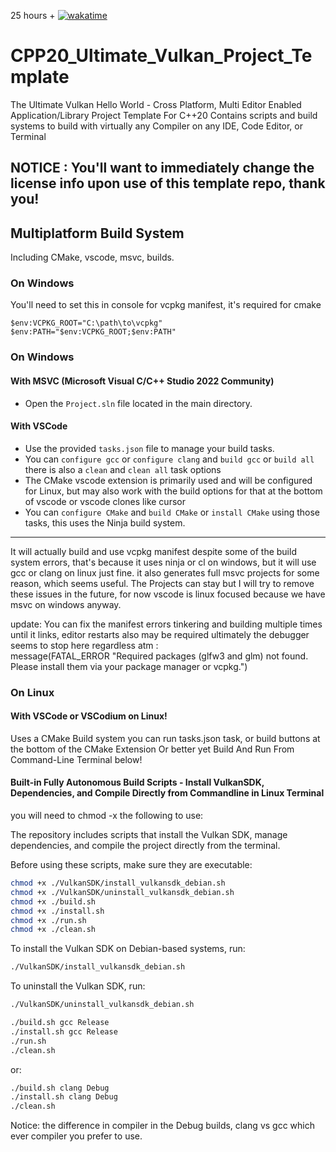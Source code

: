 25 hours + [![wakatime](https://wakatime.com/badge/user/17eacdf5-0954-4233-89e5-cf09a2e230eb/project/7a9b5c7e-57a9-4eb8-a0bb-24268da337cc.svg)](https://wakatime.com/badge/user/17eacdf5-0954-4233-89e5-cf09a2e230eb/project/7a9b5c7e-57a9-4eb8-a0bb-24268da337cc)

# CPP20_Ultimate_Vulkan_Project_Template
The Ultimate Vulkan Hello World - Cross Platform, Multi Editor Enabled Application/Library Project Template For C++20
Contains scripts and build systems to build with virtually any Compiler on any IDE, Code Editor, or Terminal




## NOTICE : You'll want to immediately change the license info upon use of this template repo, thank you!








## Multiplatform Build System
Including CMake, vscode, msvc, builds.









### On Windows

You'll need to set this in console for vcpkg manifest, it's required for cmake
```batch
$env:VCPKG_ROOT="C:\path\to\vcpkg"
$env:PATH="$env:VCPKG_ROOT;$env:PATH"
```






### On Windows





#### With MSVC (Microsoft Visual C/C++ Studio 2022 Community)
- Open the `Project.sln` file located in the main directory.






#### With VSCode
- Use the provided `tasks.json` file to manage your build tasks.
- You can `configure gcc` or `configure clang` and `build gcc` or `build all` there is also a `clean` and `clean all` task options
- The CMake vscode extension is primarily used and will be configured for Linux, but may also work with the build options for that at the bottom of vscode or vscode clones like cursor
- You can `configure CMake` and `build CMake` or `install CMake` using those tasks, this uses the Ninja build system.

---

It will actually build and use vcpkg manifest despite some of the build system errors, that's because it uses ninja or cl on windows,
but it will use gcc or clang on linux just fine. it also generates full msvc projects for some reason, which seems useful. The Projects
can stay but I will try to remove these issues in the future, for now vscode is linux focused because we have msvc on windows anyway.

update: You can fix the manifest errors tinkering and building multiple times until it links, editor restarts also may be required
ultimately the debugger seems to stop here regardless atm :     
message(FATAL_ERROR "Required packages (glfw3 and glm) not found. Please install them via your package manager or vcpkg.")








### On Linux








#### With VSCode or VSCodium on Linux!
Uses a CMake Build system you can run tasks.json task, or build buttons at the bottom of the CMake Extension
Or better yet Build And Run From Command-Line Terminal below!








#### Built-in Fully Autonomous Build Scripts - Install VulkanSDK, Dependencies, and Compile Directly from Commandline in Linux Terminal
you will need to chmod -x the following to use:

The repository includes scripts that install the Vulkan SDK, manage dependencies, and compile the project directly from the terminal.

Before using these scripts, make sure they are executable:

```bash
chmod +x ./VulkanSDK/install_vulkansdk_debian.sh
chmod +x ./VulkanSDK/uninstall_vulkansdk_debian.sh
chmod +x ./build.sh
chmod +x ./install.sh
chmod +x ./run.sh
chmod +x ./clean.sh
```

To install the Vulkan SDK on Debian-based systems, run:

```bash
./VulkanSDK/install_vulkansdk_debian.sh
```

To uninstall the Vulkan SDK, run:

```bash
./VulkanSDK/uninstall_vulkansdk_debian.sh
```

```bash
./build.sh gcc Release
./install.sh gcc Release
./run.sh
./clean.sh
```

or:

```bash
./build.sh clang Debug
./install.sh clang Debug
./clean.sh
```

Notice: the difference in compiler in the Debug builds, clang vs gcc which ever compiler you prefer to use.
